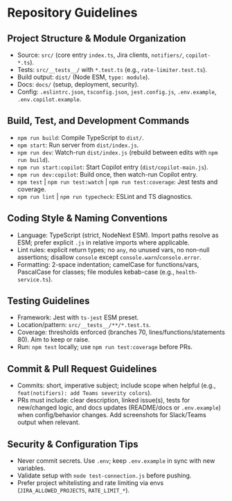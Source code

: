 # Repository Guidelines

## Project Structure & Module Organization
- Source: `src/` (core entry `index.ts`, Jira clients, `notifiers/`, `copilot-*.ts`).
- Tests: `src/__tests__/` with `*.test.ts` (e.g., `rate-limiter.test.ts`).
- Build output: `dist/` (Node ESM, `type: module`).
- Docs: `docs/` (setup, deployment, security).
- Config: `.eslintrc.json`, `tsconfig.json`, `jest.config.js`, `.env.example`, `.env.copilot.example`.

## Build, Test, and Development Commands
- `npm run build`: Compile TypeScript to `dist/`.
- `npm start`: Run server from `dist/index.js`.
- `npm run dev`: Watch-run `dist/index.js` (rebuild between edits with `npm run build`).
- `npm run start:copilot`: Start Copilot entry (`dist/copilot-main.js`).
- `npm run dev:copilot`: Build once, then watch-run Copilot entry.
- `npm test` | `npm run test:watch` | `npm run test:coverage`: Jest tests and coverage.
- `npm run lint` | `npm run typecheck`: ESLint and TS diagnostics.

## Coding Style & Naming Conventions
- Language: TypeScript (strict, NodeNext ESM). Import paths resolve as ESM; prefer explicit `.js` in relative imports where applicable.
- Lint rules: explicit return types; no `any`, no unused vars, no non-null assertions; disallow `console` except `console.warn`/`console.error`.
- Formatting: 2-space indentation; camelCase for functions/vars, PascalCase for classes; file modules kebab-case (e.g., `health-service.ts`).

## Testing Guidelines
- Framework: Jest with `ts-jest` ESM preset.
- Location/pattern: `src/__tests__/**/*.test.ts`.
- Coverage: thresholds enforced (branches 70, lines/functions/statements 80). Aim to keep or raise.
- Run: `npm test` locally; use `npm run test:coverage` before PRs.

## Commit & Pull Request Guidelines
- Commits: short, imperative subject; include scope when helpful (e.g., `feat(notifiers): add Teams severity colors`).
- PRs must include: clear description, linked issue(s), tests for new/changed logic, and docs updates (README/docs or `.env.example`) when config/behavior changes. Add screenshots for Slack/Teams output when relevant.

## Security & Configuration Tips
- Never commit secrets. Use `.env`; keep `.env.example` in sync with new variables.
- Validate setup with `node test-connection.js` before pushing.
- Prefer project whitelisting and rate limiting via envs (`JIRA_ALLOWED_PROJECTS`, `RATE_LIMIT_*`).

